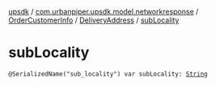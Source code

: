 [upsdk](../../../index.md) / [com.urbanpiper.upsdk.model.networkresponse](../../index.md) / [OrderCustomerInfo](../index.md) / [DeliveryAddress](index.md) / [subLocality](./sub-locality.md)

# subLocality

`@SerializedName("sub_locality") var subLocality: `[`String`](https://kotlinlang.org/api/latest/jvm/stdlib/kotlin/-string/index.html)